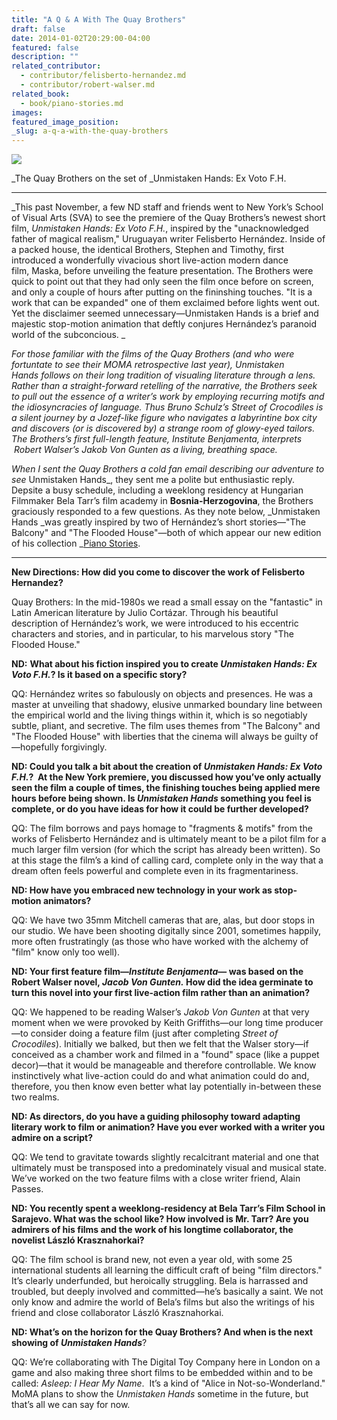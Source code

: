 ```yaml
---
title: "A Q & A With The Quay Brothers"
draft: false
date: 2014-01-02T20:29:00-04:00
featured: false
description: ""
related_contributor:
  - contributor/felisberto-hernandez.md
  - contributor/robert-walser.md
related_book:
  - book/piano-stories.md
images:
featured_image_position: 
_slug: a-q-a-with-the-quay-brothers
---
```


![](http://ndbooks.com/images/uploads/unmistakenhands_events3.jpg)

_The Quay Brothers on the set of _Unmistaken Hands: Ex Voto F.H.

* * *

_This past November, a few ND staff and friends went to New York’s School of Visual Arts (SVA) to see the premiere of the Quay Brothers’s newest short film, _Unmistaken Hands: Ex Voto F.H._, inspired by the "unacknowledged father of magical realism," Uruguayan writer Felisberto Hernández. Inside of a packed house, the identical Brothers, Stephen and Timothy, first introduced a wonderfully vivacious short live-action modern dance film, Maska, before unveiling the feature presentation. The Brothers were quick to point out that they had only seen the film once before on screen, and only a couple of hours after putting on the fininshing touches. "It is a work that can be expanded" one of them exclaimed before lights went out. Yet the disclaimer seemed unnecessary—Unmistaken Hands is a brief and majestic stop-motion animation that deftly conjures Hernández’s paranoid world of the subconcious. _

_For those familiar with the films of the Quay Brothers (and who were fortuntate to see their MOMA retrospective last year), _Unmistaken Hands_ follows on their long tradition of visualing literature through a lens. Rather than a straight-forward retelling of the narrative, the Brothers seek to pull out the essence of a writer’s work by employing recurring motifs and the idiosyncracies of language. Thus Bruno Schulz’s _Street of Crocodiles _is a silent journey by a Jozef-like figure who navigates a labyrintine box city and discovers (or is discovered by) a strange room of glowy-eyed tailors. The Brothers’s first full-length feature,_ Institute Benjamenta_, interprets  Robert Walser’s _Jakob Von Gunten_ as a living, breathing space._

_When I sent the Quay Brothers a cold fan email describing our adventure to see_ Unmistaken Hands_, they sent me a polite but enthusiastic reply. Depsite a busy schedule, including a weeklong residency at Hungarian Filmmaker Bela Tarr’s film academy in __Bosnia-Herzogovina__, the Brothers graciously responded to a few questions. As they note below, _Unmistaken Hands _was greatly inspired by two of Hernández’s short stories—"The Balcony" and "The Flooded House"—both of which appear our new edition of his collection _[Piano Stories](http://ndbooks.com/book/piano-stories).

* * *

**New Directions: How did you come to discover the work of Felisberto Hernandez?**

Quay Brothers: In the mid-1980s we read a small essay on the "fantastic" in Latin American literature by Julio Cortázar. Through his beautiful description of Hernández’s work, we were introduced to his eccentric characters and stories, and in particular, to his marvelous story "The Flooded House."

**ND:** **What about his fiction inspired you to create _Unmistaken Hands: Ex Voto F.H._? Is it based on a specific story?**

QQ: Hernández writes so fabulously on objects and presences. He was a master at unveiling that shadowy, elusive unmarked boundary line between the empirical world and the living things within it, which is so negotiably subtle, pliant, and secretive. The film uses themes from "The Balcony" and "The Flooded House" with liberties that the cinema will always be guilty of—hopefully forgivingly. 

**ND: Could you talk a bit about the creation of _Unmistaken Hands: Ex Voto F.H._?  At the New York premiere, you discussed how you’ve only actually seen the film a couple of times, the finishing touches being applied mere hours before being shown. Is _Unmistaken Hands_ something you feel is complete, or do you have ideas for how it could be further developed?**

QQ: The film borrows and pays homage to "fragments & motifs" from the works of Felisberto Hernández and is ultimately meant to be a pilot film for a much larger film version (for which the script has already been written). So at this stage the film’s a kind of calling card, complete only in the way that a dream often feels powerful and complete even in its fragmentariness. 

**ND: How have you embraced new technology in your work as stop-motion animators?**

QQ: We have two 35mm Mitchell cameras that are, alas, but door stops in our studio. We have been shooting digitally since 2001, sometimes happily, more often frustratingly (as those who have worked with the alchemy of "film" know only too well).

**ND: Your first feature film—_Institute Benjamenta_— was based on the Robert Walser novel, _Jacob Von Gunten._ How did the idea germinate to turn this novel into your first live-action film rather than an animation?**

QQ: We happened to be reading Walser’s _Jakob Von Gunten_ at that very moment when we were provoked by Keith Griffiths—our long time producer—to consider doing a feature film (just after completing _Street of Crocodiles_). Initially we balked, but then we felt that the Walser story—if conceived as a chamber work and filmed in a "found" space (like a puppet decor)—that it would be manageable and therefore controllable. We know instinctively what live-action could do and what animation could do and, therefore, you then know even better what lay potentially in-between these two realms. 

**ND: As directors, do you have a guiding philosophy toward adapting literary work to film or animation? Have you ever worked with a writer you admire on a script?**

QQ: We tend to gravitate towards slightly recalcitrant material and one that ultimately must be transposed into a predominately visual and musical state. We’ve worked on the two feature films with a close writer friend, Alain Passes.

**ND: You recently spent a weeklong-residency at Bela Tarr’s Film School in Sarajevo. What was the school like? How involved is Mr. Tarr? Are you admirers of his films and the work of his longtime collaborator, the novelist László Krasznahorkai?**

QQ: The film school is brand new, not even a year old, with some 25 international students all learning the difficult craft of being "film directors." It’s clearly underfunded, but heroically struggling. Bela is harrassed and troubled, but deeply involved and committed—he’s basically a saint. We not only know and admire the world of Bela’s films but also the writings of his friend and close collaborator László Krasznahorkai.

**ND: What’s on the horizon for the Quay Brothers? And when is the next showing of _Unmistaken Hands_**? 

QQ: We’re collaborating with The Digital Toy Company here in London on a game and also making three short films to be embedded within and to be called: _Asleep: I Hear My Name_.  It’s a kind of "Alice in Not-so-Wonderland." MoMA plans to show the _Unmistaken Hands_ sometime in the future, but that’s all we can say for now.


